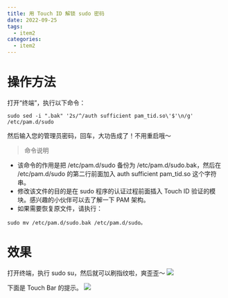 ```yaml
---
title: 用 Touch ID 解锁 sudo 密码
date: 2022-09-25
tags:
  - item2
categories:
  - item2
---
```


# 操作方法

打开“终端”，执行以下命令：

```
sudo sed -i ".bak" '2s/^/auth sufficient pam_tid.so\'$'\n/g' /etc/pam.d/sudo
```

然后输入您的管理员密码，回车，大功告成了！不用重启哦～

> 命令说明
- 该命令的作用是把 /etc/pam.d/sudo 备份为 /etc/pam.d/sudo.bak，然后在 /etc/pam.d/sudo 的第二行前面加入 auth sufficient pam_tid.so 这个字符串。
- 修改该文件的目的是在 sudo 程序的认证过程前面插入 Touch ID 验证的模块。感兴趣的小伙伴可以去了解一下 PAM 架构。
- 如果需要恢复原文件，请执行：

```
sudo mv /etc/pam.d/sudo.bak /etc/pam.d/sudo。
```

# 效果
打开终端，执行 sudo su，然后就可以刷指纹啦，爽歪歪～
![](https://pic4.zhimg.com/80/v2-2e3afd342294482694b364ec7b7d693f_1440w.jpg)

下面是 Touch Bar 的提示。
![](https://pic3.zhimg.com/80/v2-382c663be960825b75eaaaba8795db3e_1440w.jpg)